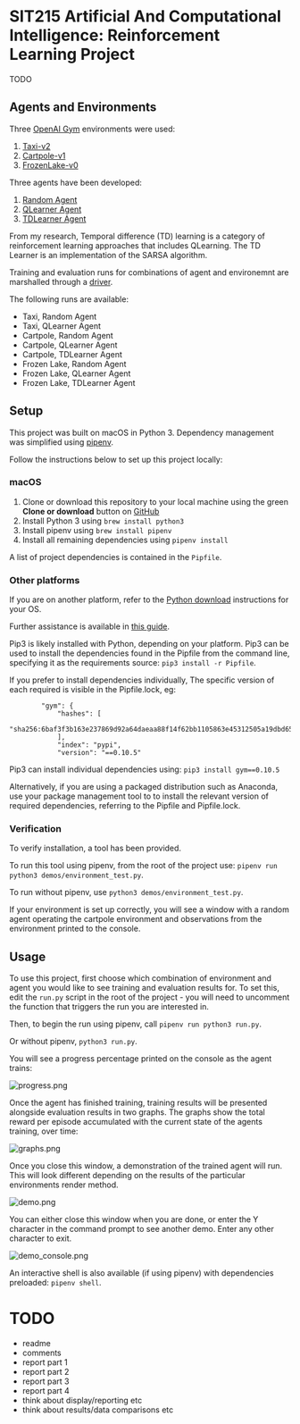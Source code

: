 # SIT215 Artificial And Computational Intelligence: Reinforcement Learning Project

TODO

## Agents and Environments

Three [OpenAI Gym](https://gym.openai.com/) environments were used:

1. [Taxi-v2](https://gym.openai.com/envs/Taxi-v2/)
1. [Cartpole-v1](https://gym.openai.com/envs/CartPole-v1/)
1. [FrozenLake-v0](https://gym.openai.com/envs/FrozenLake-v0/)

Three agents have been developed:

1. [Random Agent](https://github.com/PhilipCastiglione/SIT215_Project/blob/master/src/agents/random.py)
1. [QLearner Agent](https://github.com/PhilipCastiglione/SIT215_Project/blob/master/src/agents/qlearner.py)
1. [TDLearner Agent](https://github.com/PhilipCastiglione/SIT215_Project/blob/master/src/agents/tdlearner.py)

From my research, Temporal difference (TD) learning is a category of
reinforcement learning approaches that includes QLearning. The TD Learner is
an implementation of the SARSA algorithm.

Training and evaluation runs for combinations of agent and environemnt
are marshalled through a
[driver](https://github.com/PhilipCastiglione/SIT215_Project/blob/master/src/driver.py).

The following runs are available:

- Taxi, Random Agent
- Taxi, QLearner Agent
- Cartpole, Random Agent
- Cartpole, QLearner Agent
- Cartpole, TDLearner Agent
- Frozen Lake, Random Agent
- Frozen Lake, QLearner Agent
- Frozen Lake, TDLearner Agent

## Setup

This project was built on macOS in Python 3. Dependency management was simplified
using [pipenv](https://pipenv.readthedocs.io/en/latest/).

Follow the instructions below to set up this project locally:

### macOS

1. Clone or download this repository to your local machine using the green
**Clone or download** button on
[GitHub](https://github.com/philipcastiglione/SIT215_Project)
1. Install Python 3 using `brew install python3`
1. Install pipenv using `brew install pipenv`
1. Install all remaining dependencies using `pipenv install`

A list of project dependencies is contained in the `Pipfile`.

### Other platforms

If you are on another platform, refer to the
[Python download](https://www.python.org/downloads/) instructions for your OS.

Further assistance is available in
[this guide](https://wiki.python.org/moin/BeginnersGuide/Download).

Pip3 is likely installed with Python, depending on your platform. Pip3 can be
used to install the dependencies found in the Pipfile from the command line,
specifying it as the requirements source: `pip3 install -r Pipfile`.

If you prefer to install dependencies individually, The specific version of each
required is visible in the Pipfile.lock, eg:

```
        "gym": {
            "hashes": [
                "sha256:6baf3f3b163e237869d92a64daeaa88f14f62bb1105863e45312505a19dbd652"
            ],
            "index": "pypi",
            "version": "==0.10.5"
```

Pip3 can install individual dependencies using: `pip3 install gym==0.10.5`

Alternatively, if you are using a packaged distribution such as Anaconda, use
your package management tool to to install the relevant version of required
dependencies, referring to the Pipfile and Pipfile.lock.

### Verification

To verify installation, a tool has been provided.

To run this tool using pipenv, from the root of the project use:
`pipenv run python3 demos/environment_test.py`.

To run without pipenv, use `python3 demos/environment_test.py`.

If your environment is set up correctly, you will see a window with a random
agent operating the cartpole environment and observations from the environment
printed to the console.

## Usage

To use this project, first choose which combination of environment and agent
you would like to see training and evaluation results for. To set this, edit
the `run.py` script in the root of the project - you will need to uncomment
the function that triggers the run you are interested in.

Then, to begin the run using pipenv, call `pipenv run python3 run.py`.

Or without pipenv, `python3 run.py`.

You will see a progress percentage printed on the console as the agent trains:

![progress.png](images/progress.png)

Once the agent has finished training, training results will be presented
alongside evaluation results in two graphs. The graphs show the total reward
per episode accumulated with the current state of the agents training, over time:

![graphs.png](images/graphs.png)

Once you close this window, a demonstration of the trained agent will run. This
will look different depending on the results of the particular environments
render method.

![demo.png](images/demo.png)

You can either close this window when you are done, or enter the Y character
in the command prompt to see another demo. Enter any other character to exit.

![demo_console.png](images/demo_console.png)

An interactive shell is also available (if using pipenv) with dependencies
preloaded: `pipenv shell`.

# TODO

- readme
- comments
- report part 1
- report part 2
- report part 3
- report part 4
- think about display/reporting etc
- think about results/data comparisons etc

